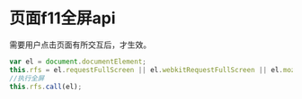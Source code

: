 # 页面f11全屏api
需要用户点击页面有所交互后，才生效。
```javascript
var el = document.documentElement;
this.rfs = el.requestFullScreen || el.webkitRequestFullScreen || el.mozRequestFullScreen || el.msRequestFullScreen;//定义不同浏览器的全屏API
//执行全屏
this.rfs.call(el);
```
